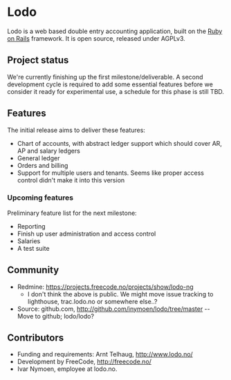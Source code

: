 # Lodo
Lodo is a web based double entry accounting application, built on the [Ruby on Rails](http://rubyonrails.org/) framework.
It is open source, released under AGPLv3.

## Project status
We're currently finishing up the first milestone/deliverable. A second development cycle is required to add some essential features before we consider it ready for experimental use, a schedule for this phase is still TBD.

## Features
The initial release aims to deliver these features:

  * Chart of accounts, with abstract ledger support which should cover AR, AP and salary ledgers
  * General ledger
  * Orders and billing
  * Support for multiple users and tenants. Seems like proper access control didn't make it into this version

### Upcoming features
Preliminary feature list for the next milestone:

  * Reporting
  * Finish up user administration and access control
  * Salaries
  * A test suite

## Community
  * Redmine: https://projects.freecode.no/projects/show/lodo-ng
    * I don't think the above is public. We might move issue tracking to lighthouse, trac.lodo.no or somewhere else..?
  * Source: github.com, http://github.com/inymoen/lodo/tree/master -- Move to github; lodo/lodo?

## Contributors
  * Funding and requirements: Arnt Telhaug, http://www.lodo.no/
  * Development by FreeCode, http://freecode.no/
  * Ivar Nymoen, employee at lodo.no.

